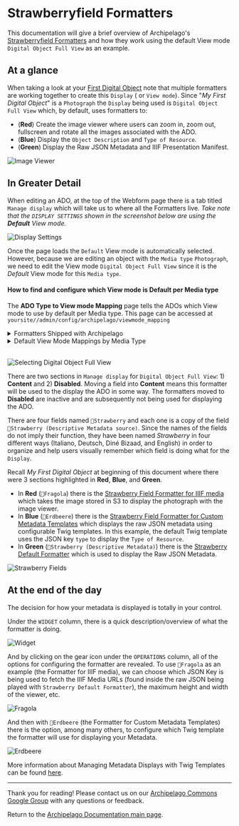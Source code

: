 # Strawberryfield Formatters

This documentation will give a brief overview of Archipelago's [Strawberryfield Formatters](https://github.com/esmero/format_strawberryfield) and how they work using the default View mode `Digital Object Full View` as an example.

## At a glance
When taking a look at your [First Digital Object](https://github.com/esmero/archipelago-documentation/blob/1.0.0-RC1/docs/firstobject.md) note that multiple formatters are working together to create this `Display` ( or `View mode`). Since "*My First Digital Object*" is a `Photograph` the `Display` being used is `Digital Object Full View` which, by default, uses formatters to:

- (**Red**) Create the image viewer where users can zoom in, zoom out, fullscreen and rotate all the images associated with the ADO.
- (**Blue**) Display the `Object Description` and `Type of Resource`.
- (**Green**) Display the Raw JSON Metadata and IIIF Presentation Manifest.

![Image Viewer](../imgs/strawberryfield-formatters/01_my-first-digital-object.jpg)

## In Greater Detail

When editing an ADO, at the top of the Webform page there is a tab titled `Manage display` which will take us to where all the Formatters live. _Take note that the `DISPLAY SETTINGS` shown in the screenshot below are using the **Default** View mode._

![Display Settings](../imgs/strawberryfield-formatters/02_managedisplay.jpg)

Once the page loads the `Default` View mode is automatically selected. However, because we are editing an object with the `Media type` `Photograph`, we need to edit the View mode `Digital Object Full View` since it is the *Default* View mode for this `Media type`.

#### How to find and configure which View mode is Default per Media type</summary>

The **ADO Type to View mode Mapping** page tells the ADOs which View mode to use by default per Media type. This page can be accessed at `yoursite//admin/config/archipelago/viewmode_mapping`

<details><summary>Formatters Shipped with Archipelago</summary>
<span>

1. Default
2. Collection listing
3. Digital Object Full View
4. Digital Object with 3D Viewer
5. Digital Object with A/V Player
6. Digital Object with Book Reader
7. Digital Object with Mirador Viewer
8. Digital Object with Pannellum Panorama
9. Digital Object with PDF Viewer
10. Digital Object with Replay.web Webarchive Player
11. Digital Object with Replay.web Webarchive with Navbars
12. Digital Object with Video Player
13. Digital Object with thumbnail and abstract

</span>
</details>
<details><summary>Default View Mode Mappings by Media Type</summary>
<span>

|JSON (Media) Type | View Mode Name                   |  
|----------|----------------------------------|
|1. Video     | Digital Object with Video Player |
|2. 3DModel   | Digital Object with 3D Viewer    |
|3. Photograph| Digital Object Full View         |
|4. Thesis   | Digital Object with PDF Viewer    |
|5. Panorama   | Digital Object with Pannellum Panorama  |
|6. Book   | Digital Object with Book Reader  |
|7. Podcast   | Digital Object with A/V Player |
|8. Collection   | Collection Listing |
|9. Article   | Digital Object with PDF Viewer  |
|10. Map   | Digital Object with Mirador Viewer  |
|11. MusicRecording   | Digital Object with A/V Player  |
|12. Sculpture  | Digital Object with 3D Viewer  |
|13. VisualArtwork  | Digital Object with Video Player  |
|14. Painting  | Digital Object with Mirador Viewer  |
|15. WebPage  | Digital Object with Replay.web Webarchive Player |
|16. PanoramaTour | Digital Object with Pannellum Panorama  |

</span>
</details>
<br>

![Selecting Digital Object Full View](../imgs/strawberryfield-formatters/03_default-managedisplay.jpg)

There are two sections in `Manage display` for `Digital Object Full View`: 1) **Content** and 2) **Disabled**. Moving a field into **Content** means this formatter will be used to the display the ADO in some way. The formatters moved to **Disabled** are inactive and are subsequently not being used for displaying the ADO.

There are four fields named `🍓Strawberry` and each one is a copy of the field `🍓Strawberry (Descriptive Metadata source)`. Since the names of the fields do not imply their function, they have been named *Strawberry* in four different ways (Italiano, Deutsch, Diné Bizaad, and English) in order to organize and help users visually remember which field is doing what for the `Display`.

Recall *My First Digital Object* at beginning of this document where there were 3 sections highlighted in **Red**, **Blue**, and **Green**.

- In **Red** (`🍓Fragola`) there is the [Strawberry Field Formatter for IIIF media](../formatter-for-iiif-media.md) which takes the image stored in S3 to display the photograph with the image viewer.
- In **Blue** (`🍓Erdbeere`) there is the [Strawberry Field Formatter for Custom Metadata Templates](../formatter-for-custom-metadata-templates.md) which displays the raw JSON metadata using configurable Twig templates. In this example, the default Twig template uses the JSON key `type` to display the `Type of Resource`.
- In **Green** (`🍓Strawberry (Descriptive Metadata)`) there is the [Strawberry Default Formatter](../strawberry-default-formatter.md) which is used to display the Raw JSON Metadata.

![Strawberry Fields](../imgs/strawberryfield-formatters/04_strawberryfields.jpg)

## At the end of the day
The decision for how your metadata is displayed is totally in your control.

Under the `WIDGET` column, there is a quick description/overview of what the formatter is doing.

![Widget](../imgs/strawberryfield-formatters/05_widget.jpg)

And by clicking on the gear icon under the `OPERATIONS` column, all of the options for configuring the formatter are revealed. To use `🍓Fragola` as an example (the Formatter for IIIF media), we can choose which JSON Key is being used to fetch the IIIF Media URLs (found inside the raw JSON being played with `Strawberry Default Formatter`), the maximum height and width of the viewer, etc.

![Fragola](../imgs/strawberryfield-formatters/06_fragola.jpg)

And then with `🍓Erdbeere` (the Formatter for Custom Metadata Templates) there is the option, among many others, to configure which Twig template the formatter will use for displaying your Metadata.

![Erdbeere](../imgs/strawberryfield-formatters/07_erdbeere.jpg)

More information about Managing Metadata Displays with Twig Templates can be found [here](../docs/metadatatwigs.md).

---

Thank you for reading! Please contact us on our [Archipelago Commons Google Group](https://groups.google.com/forum/#!forum/archipelago-commons) with any questions or feedback.

Return to the [Archipelago Documentation main page](../README.md).

